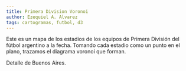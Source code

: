 ```yaml
---
title: Primera Division Voronoi
author: Ezequiel A. Alvarez
tags: cartogramas, futbol, d3
---
```


Este es un mapa de los estadios de los equipos de Primera División
del fútbol argentino a la fecha.
Tomando cada estadio como un punto en el plano, trazamos el diagrama voronoi que forman.

<div id="container-full"></div>

Detalle de Buenos Aires.

<div id="container-small"></div>

<script src="/js/async.js"></script>
<script src="/js/topojson.min.js"></script>
<script src="/js/provincias-voronoi.js"></script>
<style>
path {
    stroke-linejoin: round;
    pointer-events: all;
    fill: none;
}
.active path {
    fill: rgba(36, 132, 193, 0.22);
}
.label {
    font-family: verdana;
    font-size: 16px;
    fill: black;
    cursor: default;
}
.label-small {
    font-size: 11px;
    fill: #222;
}
path.dimmed {
    opacity: 0.1;
}
</style>

